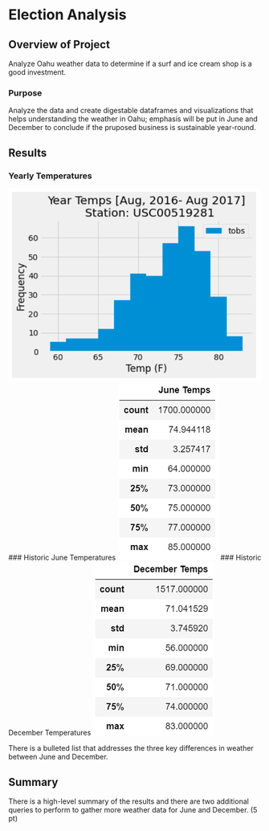 # Election Analysis
## Overview of Project
Analyze Oahu weather data to determine if a surf and ice cream shop is a good investment.
### Purpose
Analyze the data and create digestable dataframes and visualizations that helps understanding the weather in Oahu; emphasis will be put in June and December to conclude if the pruposed business is sustainable year-round.
## Results
### Yearly Temperatures
<img src="https://github.com/luisnewmanh/surfs_up/blob/main/resources/year_temps.PNG">
### Historic June Temperatures
<img src="https://github.com/luisnewmanh/surfs_up/blob/main/resources/june_temps.PNG">
### Historic December Temperatures
<img src="https://github.com/luisnewmanh/surfs_up/blob/main/resources/december_temps.PNG">

There is a bulleted list that addresses the three key differences in weather between June and December.
## Summary
There is a high-level summary of the results and there are two additional queries to perform to gather more weather data for June and December. (5 pt)
